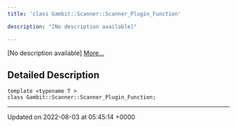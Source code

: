 ```yaml
---
title: 'class Gambit::Scanner::Scanner_Plugin_Function'

description: "[No description available]"

---
```









[No description available] [More...](#detailed-description)

## Detailed Description

```
template <typename T >
class Gambit::Scanner::Scanner_Plugin_Function;
```

-------------------------------

Updated on 2022-08-03 at 05:45:14 +0000